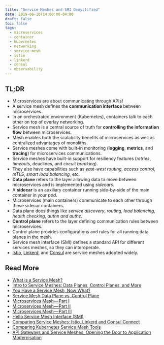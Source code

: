 ```yaml
---
title: "Service Meshes and SMI Demystified"
date: 2019-06-10T14:00:00-04:00
draft: false
toc: false
tags:
  - microservices
  - container
  - kubernetes
  - networking
  - service-mesh
  - istio
  - linkerd
  - consul
  - observability
---
```


## TL;DR

  - Microservices are about communicating through APIs!
  - A service mesh defines the **communication interface** between microservices.
  - In an orchestrated environment (Kubernetes), containers talk to each other on top of overlay networking.
  - Service mesh is a central source of truth for **controlling the information flow** between microservices.
  - Mesh enables both the scalability benefits of microservices as well as centralized advantages of monoliths.
  - Service meshes come with built-in monitoring (**logging**, **metrics**, and **tracing**) for microservices communications.
  - Service meshes have built-in support for resiliency features (_retries_, _timeouts_, deadlines, and _circuit breaking_).
  - They also have capabilities such as _east-west routing_, _access control_, _mTLS_, _smart load balancing_, etc.
  - **Data plane** refers to the layer allowing data to move between microservices and is implemented using _sidecars_.
  - A **sidecar** is an auxiliary container running side-by-side of the main container in your _pod_.
  - Microservices (main containers) communicate to each other through these sidecar containers.
  - Data plane does things like _service discovery_, _routing_, _load balancing_, _health checking_, _authn and authz_.
  - **Control plane** refers to the layer defining communication rules between microservices.
  - Control plane provides configurations and rules for all running data planes in the mesh.
  - Service mesh interface (SMI) defines a standard API for different services meshes, so they can interoperate.
  - [Istio](https://istio.io), [Linkerd](https://linkerd.io), and [Consul](https://www.consul.io) are service meshes adopted widely.

## Read More

  - [What is a Service Mesh?](https://www.hashicorp.com/resources/what-is-a-service-mesh)
  - [Intro to Service Meshes: Data Planes, Control Planes, and More](https://www.youtube.com/watch?v=CM2Y6B1yuDg)
  - [You Have a Service Mesh, Now What?](https://www.youtube.com/watch?v=IFjai8KniSs)
  - [Service Mesh Data Plane vs. Control Plane](https://blog.envoyproxy.io/service-mesh-data-plane-vs-control-plane-2774e720f7fc)
  - [Microservices Mesh — Part I](https://medium.com/faun/microservices-mesh-part-i-16ec52074dd2)
  - [Microservices Mesh — Part II](https://medium.com/faun/microservices-mesh-part-ii-istio-basics-b9c343594a05)
  - [Microservices Mesh — Part III](https://medium.com/faun/microservices-mesh-part-iii-istio-advanced-b969eef758bd)
  - [Hello Service Mesh Interface (SMI)](https://cloudblogs.microsoft.com/opensource/2019/05/21/service-mesh-interface-smi-release)
  - [Comparing Service Meshes: Istio, Linkerd and Consul Connect](https://www.cloudops.com/2019/03/comparing-service-meshes-istio-linkerd-and-consul-connect)
  - [Comparing Kubernetes Service Mesh Tools](https://caylent.com/comparing-kubernetes-service-mesh-tools)
  - [API Gateways and Service Meshes: Opening the Door to Application Modernisation](https://www.infoq.com/articles/api-gateway-service-mesh-app-modernisation)
